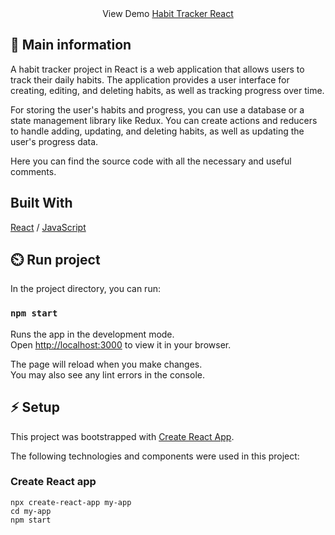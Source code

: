<center> View Demo <a href="https://ayushraj0.github.io/Habit_Tracker_React/" target="_blank">Habit Tracker React</a> </center>

## 🦉 Main information

A habit tracker project in React is a web application that allows users to track their daily habits. 
The application provides a user interface for creating, editing, and deleting habits, as well as tracking progress over time.

For storing the user's habits and progress, you can use a database or a state management library like Redux. You can create actions and reducers to handle adding, updating, and deleting habits, as well as updating the user's progress data.

Here you can find the source code with all the necessary and useful comments.

## Built With

[React](https://reactjs.org/) / [JavaScript](https://www.w3schools.com/js/)
 
## ⏲️ Run project

In the project directory, you can run:

### `npm start`

Runs the app in the development mode.\
Open [http://localhost:3000](http://localhost:3000) to view it in your browser.

The page will reload when you make changes.\
You may also see any lint errors in the console.

## ⚡ Setup

This project was bootstrapped with [Create React App](https://github.com/facebook/create-react-app). 

The following technologies and components were used in this project:

### Create React app

```
npx create-react-app my-app
cd my-app
npm start
```
